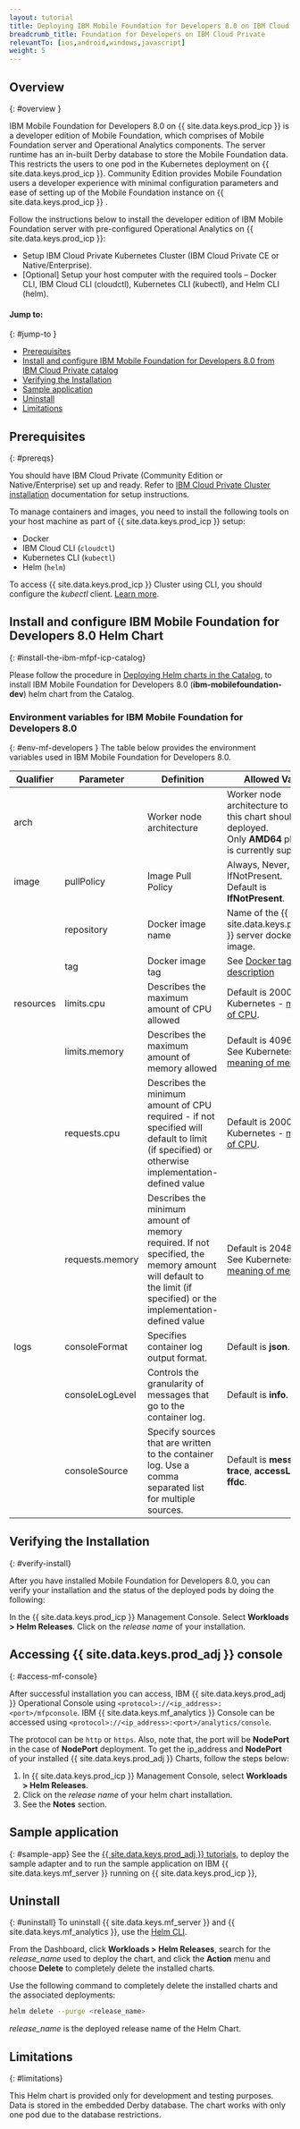 ```yaml
---
layout: tutorial
title: Deploying IBM Mobile Foundation for Developers 8.0 on IBM Cloud Private
breadcrumb_title: Foundation for Developers on IBM Cloud Private
relevantTo: [ios,android,windows,javascript]
weight: 5
---
```

<!-- NLS_CHARSET=UTF-8 -->
## Overview
{: #overview }

IBM Mobile Foundation for Developers 8.0 on {{ site.data.keys.prod_icp }} is a developer edition of Mobile Foundation, which comprises of Mobile Foundation server and Operational Analytics components. The server runtime has an in-built Derby database to store the Mobile Foundation data. This restricts the users to one pod in the Kubernetes deployment on {{ site.data.keys.prod_icp }}. Community Edition provides Mobile Foundation users a developer experience with minimal configuration parameters and ease of setting up of the Mobile Foundation  instance on {{ site.data.keys.prod_icp }} .

Follow the instructions below to install the developer edition of IBM Mobile Foundation server with pre-configured Operational Analytics on {{ site.data.keys.prod_icp }}:<br/>
* Setup IBM Cloud Private Kubernetes Cluster (IBM Cloud Private CE or Native/Enterprise).
* [Optional] Setup your host computer with the required tools – Docker CLI, IBM Cloud CLI (cloudctl), Kubernetes CLI (kubectl), and Helm CLI (helm).


#### Jump to:
{: #jump-to }
* [Prerequisites](#prereqs)
* [Install and configure IBM Mobile Foundation for Developers 8.0 from IBM Cloud Private catalog](#install-the-ibm-mfpf-icp-catalog)
* [Verifying the Installation](#verify-install)
* [Sample application](#sample-app)
* [Uninstall](#uninstall)
* [Limitations](#limitations)

## Prerequisites
{: #prereqs}

You should have IBM Cloud Private (Community Edition or Native/Enterprise) set up  and ready. Refer to [IBM Cloud Private Cluster installation](https://www.ibm.com/support/knowledgecenter/en/SSBS6K_3.1.1/installing/install.html) documentation for setup instructions.

To manage containers and images, you need to install the following tools on your host machine as part of {{ site.data.keys.prod_icp }} setup:

* Docker
* IBM Cloud CLI (`cloudctl`)
* Kubernetes CLI (`kubectl`)
* Helm (`helm`)

To access {{ site.data.keys.prod_icp }} Cluster using CLI, you should configure the *kubectl* client. [Learn more](https://www.ibm.com/support/knowledgecenter/en/SSBS6K_3.1.0/manage_cluster/cfc_cli.html).


## Install and configure IBM Mobile Foundation for Developers 8.0 Helm Chart
{: #install-the-ibm-mfpf-icp-catalog}

Please follow  the procedure in [Deploying Helm charts in the Catalog](https://www.ibm.com/support/knowledgecenter/en/SSBS6K_3.1.1/app_center/create_release.html), to install IBM Mobile Foundation for Developers 8.0 (**ibm-mobilefoundation-dev**) helm chart from the Catalog.

### Environment variables for IBM Mobile Foundation for Developers 8.0
{: #env-mf-developers }
The table below provides the environment variables used in IBM Mobile Foundation for Developers 8.0.

| Qualifier | Parameter | Definition | Allowed Value |
|-----------|-----------|------------|---------------|
| arch |  | Worker node architecture | Worker node architecture to which this chart should be deployed.<br/>Only **AMD64** platform is currently supported. |
| image | pullPolicy | Image Pull Policy | Always, Never, or IfNotPresent. <br/>Default is **IfNotPresent**. |
|  | repository | Docker image name | Name of the {{ site.data.keys.prod_adj }} server docker image. |
|  | tag | Docker image tag | See [Docker tag description](https://docs.docker.com/engine/reference/commandline/image_tag/) |
| resources | limits.cpu | Describes the maximum amount of CPU allowed | Default is 2000m. See Kubernetes - [meaning of CPU](https://kubernetes.io/docs/concepts/configuration/manage-compute-resources-container/#meaning-of-cpu). |
|  | limits.memory | Describes the maximum amount of memory allowed | Default is 4096Mi. See Kubernetes - [meaning of memory](https://kubernetes.io/docs/concepts/configuration/manage-compute-resources-container/#meaning-of-memory). |
|  | requests.cpu | Describes the minimum amount of CPU required - if not specified will default to limit (if specified) or otherwise implementation-defined value | Default is 2000m. See Kubernetes - [meaning of CPU](https://kubernetes.io/docs/concepts/configuration/manage-compute-resources-container/#meaning-of-cpu). |
|  | requests.memory | Describes the minimum amount of memory required. If not specified, the memory amount will default to the limit (if specified) or the implementation-defined value | Default is 2048Mi. See Kubernetes - [meaning of memory](https://kubernetes.io/docs/concepts/configuration/manage-compute-resources-container/#meaning-of-memory). |
| logs | consoleFormat | Specifies container log output format. | Default is **json**. |
|  | consoleLogLevel | Controls the granularity of messages that go to the container log. | Default is **info**. |
|  | consoleSource | Specify sources that are written to the container log. Use a comma separated list for multiple sources. | Default is **message**, **trace**, **accessLog**, **ffdc**. |

## Verifying the Installation
{: #verify-install}

After you have installed Mobile Foundation for Developers 8.0, you can verify your installation and the status of the deployed pods by doing the following:

In the {{ site.data.keys.prod_icp }} Management Console. Select **Workloads > Helm Releases**. Click on the *release name* of your installation.


## Accessing {{ site.data.keys.prod_adj }} console
{: #access-mf-console}

After successful installation you can access, IBM {{ site.data.keys.prod_adj }} Operational Console using `<protocol>://<ip_address>:<port>/mfpconsole`.
IBM {{ site.data.keys.mf_analytics }} Console can be accessed using `<protocol>://<ip_address>:<port>/analytics/console`.

The protocol can be `http` or `https`. Also, note that, the port will be **NodePort** in the case of **NodePort** deployment. To get the ip_address and **NodePort** of your installed {{ site.data.keys.prod_adj }} Charts, follow the steps below:

1. In {{ site.data.keys.prod_icp }} Management Console, select **Workloads > Helm Releases**.
2. Click on the *release name* of your helm chart installation.
3. See the **Notes** section.

## Sample application
{: #sample-app}
See the [{{ site.data.keys.prod_adj }} tutorials](https://mobilefirstplatform.ibmcloud.com/tutorials/en/foundation/8.0/all-tutorials/), to deploy the sample adapter and to run the sample application on IBM {{ site.data.keys.mf_server }} running on {{ site.data.keys.prod_icp }},

## Uninstall
{: #uninstall}
To uninstall {{ site.data.keys.mf_server }} and {{ site.data.keys.mf_analytics }}, use the [Helm CLI](https://docs.helm.sh/using_helm/#installing-helm).

From the Dashboard, click **Workloads > Helm Releases**, search for the *release_name* used to deploy the chart, and click the **Action** menu and choose **Delete** to completely delete the installed charts.

Use the following command to completely delete the installed charts and the associated deployments:
```bash
helm delete --purge <release_name>
```
*release_name* is the deployed release name of the Helm Chart.

## Limitations
{: #limitations}

This Helm chart is provided only for development and testing purposes. Data is stored in the embedded Derby database. The chart works with only one pod due to the database restrictions.
